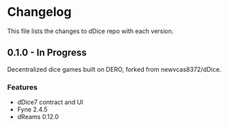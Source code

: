 # Changelog

This file lists the changes to dDice repo with each version.

## 0.1.0 - In Progress

Decentralized dice games built on DERO, forked from newvcas8372/dDice.

### Features

* dDice7 contract and UI
* Fyne 2.4.5
* dReams 0.12.0
